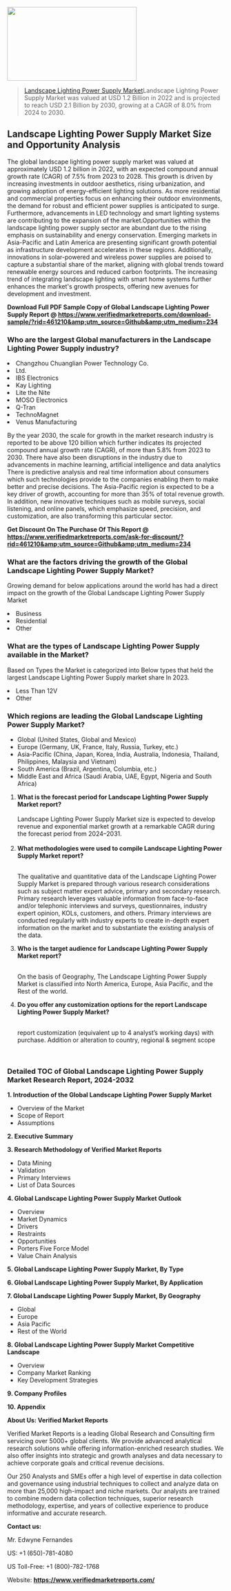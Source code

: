 
<img src="https://ffe5etoiles.com/wp-content/uploads/2024/12/MST1-300x171.png" alt="" width="300" height="171" class="alignnone size-medium wp-image-20088" /><blockquote><p><p><a href="https://www.verifiedmarketreports.com/download-sample/?rid=461210&utm_source=Github&utm_medium=234" target="_blank">Landscape Lighting Power Supply Market</a>Landscape Lighting Power Supply Market was valued at USD 1.2 Billion in 2022 and is projected to reach USD 2.1 Billion by 2030, growing at a CAGR of 8.0% from 2024 to 2030.</p></blockquote><p><h2>Landscape Lighting Power Supply Market Size and Opportunity Analysis</h2>The global landscape lighting power supply market was valued at approximately USD 1.2 billion in 2022, with an expected compound annual growth rate (CAGR) of 7.5% from 2023 to 2028. This growth is driven by increasing investments in outdoor aesthetics, rising urbanization, and growing adoption of energy-efficient lighting solutions. As more residential and commercial properties focus on enhancing their outdoor environments, the demand for robust and efficient power supplies is anticipated to surge. Furthermore, advancements in LED technology and smart lighting systems are contributing to the expansion of the market.Opportunities within the landscape lighting power supply sector are abundant due to the rising emphasis on sustainability and energy conservation. Emerging markets in Asia-Pacific and Latin America are presenting significant growth potential as infrastructure development accelerates in these regions. Additionally, innovations in solar-powered and wireless power supplies are poised to capture a substantial share of the market, aligning with global trends toward renewable energy sources and reduced carbon footprints. The increasing trend of integrating landscape lighting with smart home systems further enhances the market's growth prospects, offering new avenues for development and investment.</p><p class=""><strong>Download Full PDF Sample Copy of Global Landscape Lighting Power Supply Report @ <a href="https://www.verifiedmarketreports.com/download-sample/?rid=461210&amp;utm_source=Github&amp;utm_medium=234" target="_blank">https://www.verifiedmarketreports.com/download-sample/?rid=461210&amp;utm_source=Github&amp;utm_medium=234</a></strong></p><h3 id="" class="">Who are the largest Global manufacturers in the Landscape Lighting Power Supply industry?</h3><p><li>Changzhou Chuanglian Power Technology Co.</li><li> Ltd.</li><li> IBS Electronics</li><li> Kay Lighting</li><li> Lite the Nite</li><li> MOSO Electronics</li><li> Q-Tran</li><li> TechnoMagnet</li><li> Venus Manufacturing</li></p><div class=""><div class="" dir="" data-message-author-role="" data-message-id="" data-message-model-slug=""><div class=""><div class=""><div class=""><div class="" dir="" data-message-author-role="" data-message-id="" data-message-model-slug=""><div class=""><div class=""><p>By the year 2030, the scale for growth in the market research industry is reported to be above 120 billion which further indicates its projected compound annual growth rate (CAGR), of more than 5.8% from 2023 to 2030. There have also been disruptions in the industry due to advancements in machine learning, artificial intelligence and data analytics There is predictive analysis and real time information about consumers which such technologies provide to the companies enabling them to make better and precise decisions. The Asia-Pacific region is expected to be a key driver of growth, accounting for more than 35% of total revenue growth. In addition, new innovative techniques such as mobile surveys, social listening, and online panels, which emphasize speed, precision, and customization, are also transforming this particular sector.</p><p><strong>Get Discount On The Purchase Of This Report @&nbsp; <a href="https://www.verifiedmarketreports.com/ask-for-discount/?rid=461210&amp;utm_source=Github&amp;utm_medium=234" target="_blank">https://www.verifiedmarketreports.com/ask-for-discount/?rid=461210&amp;utm_source=Github&amp;utm_medium=234</a></strong></p></div></div></div></div></div></div></div></div><h3 id="" class="">What are the factors driving the growth of the Global Landscape Lighting Power Supply Market?</h3><p id="" class="">Growing demand for below applications around the world has had a direct impact on the growth of the Global Landscape Lighting Power Supply Market</p><p id="" class=""><li>Business</li><li> Residential</li><li> Other</li></p><h3 id="" class="">What are the types of Landscape Lighting Power Supply available in the Market?</h3><p id="" class="">Based on Types the Market is categorized into Below types that held the largest Landscape Lighting Power Supply market share In 2023.</p><p id="" class=""><li>Less Than 12V</li><li> Other</li></p><h3 id="" class="">Which regions are leading the Global Landscape Lighting Power Supply Market?</h3><ul><li>Global (United States, Global and Mexico)</li><li>Europe (Germany, UK, France, Italy, Russia, Turkey, etc.)</li><li>Asia-Pacific (China, Japan, Korea, India, Australia, Indonesia, Thailand, Philippines, Malaysia and Vietnam)</li><li>South America (Brazil, Argentina, Columbia, etc.)</li><li>Middle East and Africa (Saudi Arabia, UAE, Egypt, Nigeria and South Africa)</li></ul><p><ol><li><strong>What is the forecast period for Landscape Lighting Power Supply Market report?<br /></strong><br /><span data-sheets-root="1" data-sheets-value="{&quot;1&quot;:2,&quot;2&quot;:&quot;XXXX size is expected to develop revenue and exponential market growth at a remarkable CAGR during the forecast period from 2024&ndash;2030.&quot;}" data-sheets-userformat="{&quot;2&quot;:12674,&quot;4&quot;:{&quot;1&quot;:2,&quot;2&quot;:16776960},&quot;10&quot;:2,&quot;11&quot;:0,&quot;15&quot;:&quot;Arial&quot;,&quot;16&quot;:12}">Landscape Lighting Power Supply Market size is expected to develop revenue and exponential market growth at a remarkable CAGR during the forecast period from 2024&ndash;2031.</span><br /><br /></li><li><strong>What methodologies were used to compile Landscape Lighting Power Supply Market report?<br /><br /></strong><p>The qualitative and quantitative data of the&nbsp;Landscape Lighting Power Supply Market is prepared through various research considerations such as subject matter expert advice, primary and secondary research. Primary research leverages valuable information from face-to-face and/or telephonic interviews and surveys, questionnaires, industry expert opinion, KOLs, customers, and others. Primary interviews are conducted regularly with industry experts to create in-depth expert information on the market and to substantiate the existing analysis of the data.&nbsp;</p></li><li><strong>Who is the target audience for Landscape Lighting Power Supply Market report?<br /><br /></strong><p>On the basis of Geography, The&nbsp;Landscape Lighting Power Supply Market is classified into North America, Europe, Asia Pacific, and the Rest of the world.</p></li><li><strong>Do you offer any customization options for the report Landscape Lighting Power Supply Market?<br /><br /></strong><p>report customization (equivalent up to 4 analyst&rsquo;s working days) with purchase. Addition or alteration to country, regional &amp; segment scope</p><p>&nbsp;</p></li></ol></p><h3 id="" class="">Detailed TOC of Global Landscape Lighting Power Supply Market Research Report, 2024-2032</h3><p id="" class=""><strong>1. Introduction of the Global Landscape Lighting Power Supply Market</strong></p><ul><li>Overview of the Market</li><li>Scope of Report</li><li>Assumptions</li></ul><p id="" class=""><strong>2. Executive Summary</strong></p><p id="" class=""><strong>3. Research Methodology of&nbsp;Verified Market Reports</strong></p><ul><li>Data Mining</li><li>Validation</li><li>Primary Interviews</li><li>List of Data Sources</li></ul><p id="" class=""><strong>4. Global Landscape Lighting Power Supply Market Outlook</strong></p><ul><li>Overview</li><li>Market Dynamics</li><li>Drivers</li><li>Restraints</li><li>Opportunities</li><li>Porters Five Force Model</li><li>Value Chain Analysis</li></ul><p id="" class=""><strong>5. Global Landscape Lighting Power Supply Market, By&nbsp;Type</strong></p><p id="" class=""><strong>6. Global Landscape Lighting Power Supply Market, By Application</strong></p><p id="" class=""><strong>7. Global Landscape Lighting Power Supply Market, By Geography</strong></p><ul><li>Global</li><li>Europe</li><li>Asia Pacific</li><li>Rest of the World</li></ul><p id="" class=""><strong>8. Global Landscape Lighting Power Supply Market Competitive Landscape</strong></p><ul><li>Overview</li><li>Company Market Ranking</li><li>Key Development Strategies</li></ul><p id="" class=""><strong>9. Company Profiles</strong></p><p id="" class=""><strong>10. Appendix</strong></p><p id="" class=""><strong>About Us: Verified Market Reports</strong></p><p id="" class="">Verified Market Reports is a leading Global Research and Consulting firm servicing over 5000+ global clients. We provide advanced analytical research solutions while offering information-enriched research studies. We also offer insights into strategic and growth analyses and data necessary to achieve corporate goals and critical revenue decisions.</p><p id="" class="">Our 250 Analysts and SMEs offer a high level of expertise in data collection and governance using industrial techniques to collect and analyze data on more than 25,000 high-impact and niche markets. Our analysts are trained to combine modern data collection techniques, superior research methodology, expertise, and years of collective experience to produce informative and accurate research.</p><p id="" class=""><strong>Contact us:</strong></p><p id="" class="">Mr. Edwyne Fernandes</p><p id="" class="">US: +1 (650)-781-4080</p><p id="" class="">US Toll-Free: +1 (800)-782-1768</p><p id="" class="">Website: <a target="" data-test-app-aware-link=""><strong>https://www.verifiedmarketreports.com/</strong></a></p>
